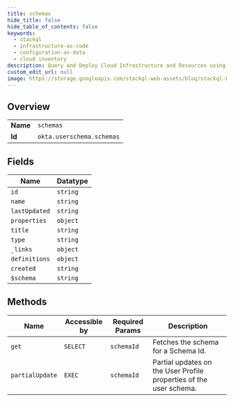 ```yaml
---
title: schemas
hide_title: false
hide_table_of_contents: false
keywords:
  - stackql
  - infrastructure-as-code
  - configuration-as-data
  - cloud inventory
description: Query and Deploy Cloud Infrastructure and Resources using SQL
custom_edit_url: null
image: https://storage.googleapis.com/stackql-web-assets/blog/stackql-blog-post-featured-image.png
---
```

  
    

## Overview
<table><tbody>
<tr><td><b>Name</b></td><td><code>schemas</code></td></tr>
<tr><td><b>Id</b></td><td><code>okta.userschema.schemas</code></td></tr>
</tbody></table>

## Fields
| Name | Datatype |
| ---- | -------- |
| `id` | `string` |
| `name` | `string` |
| `lastUpdated` | `string` |
| `properties` | `object` |
| `title` | `string` |
| `type` | `string` |
| `_links` | `object` |
| `definitions` | `object` |
| `created` | `string` |
| `$schema` | `string` |
## Methods
| Name | Accessible by | Required Params | Description |
| ---- | ------------- | --------------- | ----------- |
| `get` | `SELECT` | `schemaId` | Fetches the schema for a Schema Id. |
| `partialUpdate` | `EXEC` | `schemaId` | Partial updates on the User Profile properties of the user schema. |
